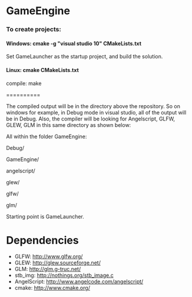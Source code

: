 GameEngine
==========


### To create projects:

#### Windows: cmake -g "visual studio 10" CMakeLists.txt

Set GameLauncher as the startup project, and build the solution.

#### Linux: cmake CMakeLists.txt

compile: make

==========

The compiled output will be in the directory above the repository. So on windows for example, in Debug mode in visual studio, all of the output will be in Debug. 
Also, the compiler will be looking for Angelscript, GLFW, GLEW, GLM in this same directory as shown below:

All within the folder GameEngine:

Debug/

GameEngine/

angelscript/

glew/

glfw/

glm/

Starting point is GameLauncher.

Dependencies
==========

* GLFW: http://www.glfw.org/
* GLEW: http://glew.sourceforge.net/
* GLM: http://glm.g-truc.net/
* stb_img: http://nothings.org/stb_image.c
* AngelScript: http://www.angelcode.com/angelscript/
* cmake: http://www.cmake.org/


